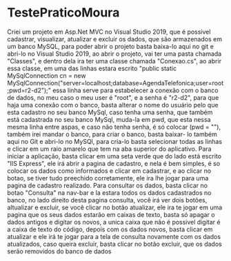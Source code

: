 # TestePraticoMoura
Criei um projeto em Asp.Net MVC no Visual Studio 2019, que é possivel cadastrar, visualizar, atualizar e excluir os dados, que são armazenados em um banco MySQL, para poder abrir o projeto basta baixa-lo aqui no git e abri-lo no Visual Studio 2019, ao abrir o projeto, vai ter uma pasta chamada "Classes", e dentro dela ira ter uma classe chamada "Conexao.cs", ao abrir essa classe, em uma das linhas estara escrito "public static MySqlConnection cn = new MySqlConnection("server=localhost;database=AgendaTelefonica;user=root;pwd=r2-d2");" essa linha serve para estabelecer a conexão com o banco de dados, no meu caso o meu user é "root", e a senha é "r2-d2", para que haja uma conexão com o banco, basta alterar o nome do usuário pelo que esta cadastro no seu banco MySql, caso tenha uma senha, que também está cadastrada no seu banco MySql, muda-la em pwd, que esta nessa mesma linha entre aspas, e caso não tenha senha, é só colocar (pwd = ""), também irei mandar o banco, para criar o banco, basta baixar- lo também aqui no Git e abri-lo no MySQl, para cria-lo basta selecionar todas as linhas e clicar em um raio amarelo que tem na aba superior do aplicativo. Para iniciar a aplicação, basta clicar em uma seta verde que do lado está escrito "IIS Express", ele irá abrir a pagina de cadastro, e nela é bem simples, é so colocar os dados como informados e clicar em cadastrar, e ao clicar no botao, se tiver tudo preechido corretamente, ele ira lhe jogar para uma pagina de cadastro realizado. Para consultar os dados, basta clicar no botao "Consulta" na nav-bar e la estara todos os dados cadastrados no banco, no lado direito desta pagina consulta, você irá ver dois botões, altualizar e excluir, se você clicar no botão atualizar, ele ira te jogar em uma pagina que os seus dados estarão em caixas de texto, basta só apagar o dados antigos e digitar os novos, a unica caixa que não é possivel digitar é a caixa de texto do código, depois com os dados novos, basta clicar em atualizar e ele irá te jogar para a tela de consulta novamente com os dados atualizados, caso queira excluir, basta clicar no botão excluir, que os dados serão removidos do banco de dados
